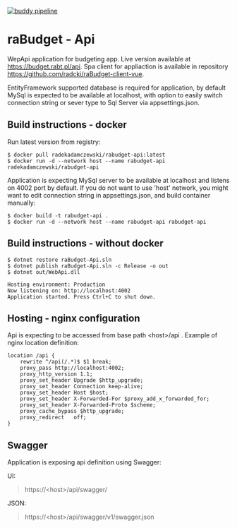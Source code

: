[![buddy pipeline](https://app.buddy.works/radekadamczewski/rabudget-api/pipelines/pipeline/207338/badge.svg?token=e526fabfec06767eae9d1e35382fa7f4a8db20b4cb73226ce7a174a6b0823957 "buddy pipeline")](https://app.buddy.works/radekadamczewski/rabudget-api/pipelines/pipeline/207338)
# raBudget - Api

WepApi application for budgeting app. Live version available at https://budget.rabt.pl/api.  Spa client for appliaction is available in repository https://github.com/radcki/raBudget-client-vue.

EntityFramework supported database is required for application, by default MySql is expected to be available at localhost, with option to easily switch connection string or sever type to Sql Server via appsettings.json. 

## Build instructions - docker
Run latest version from registry:
``` console
$ docker pull radekadamczewski/rabudget-api:latest
$ docker run -d --network host --name rabudget-api radekadamczewski/rabudget-api
```
Application is expecting MySql server to be available at localhost and listens on 4002 port by default. If you do not want to use 'host' network, you might want to edit connection string in appsettings.json, and build container manually:

``` console
$ docker build -t rabudget-api .
$ docker run -d --network host --name rabudget-api rabudget-api
```

## Build instructions - without docker

``` console
$ dotnet restore raBudget-Api.sln
$ dotnet publish raBudget-Api.sln -c Release -o out
$ dotnet out/WebApi.dll

Hosting environment: Production
Now listening on: http://localhost:4002
Application started. Press Ctrl+C to shut down.
```
## Hosting - nginx configuration
Api is expecting to be accessed from base path \<host>/api . Example of nginx location definition:

``` nginx
location /api {
    rewrite ^/api(/.*)$ $1 break;
    proxy_pass http://localhost:4002;
    proxy_http_version 1.1;
    proxy_set_header Upgrade $http_upgrade;
    proxy_set_header Connection keep-alive;
    proxy_set_header Host $host;
    proxy_set_header X-Forwarded-For $proxy_add_x_forwarded_for;
    proxy_set_header X-Forwarded-Proto $scheme;
    proxy_cache_bypass $http_upgrade;
    proxy_redirect   off;
}
```

## Swagger
Application is exposing api definition using Swagger:

UI: 
>https://\<host>/api/swagger/

JSON: 
>https://\<host>/api/swagger/v1/swagger.json